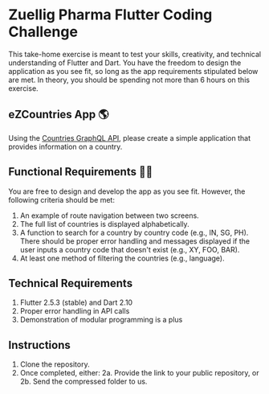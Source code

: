 # Zuellig Pharma Flutter Coding Challenge
This take-home exercise is meant to test your skills, creativity, and technical understanding of Flutter and Dart. You have the freedom to design the application as you see fit, so long as the app requirements stipulated below are met. In theory, you should be spending not more than 6 hours on this exercise.

## eZCountries App 🌎
Using the [Countries GraphQL API](https://studio.apollographql.com/public/countries/home?variant=current), please create a simple application that provides information on a country.

## Functional Requirements ✍🏼
You are free to design and develop the app as you see fit. However, the following criteria should be met:
1. An example of route navigation between two screens.
2. The full list of countries is displayed alphabetically.
3. A function to search for a country by country code (e.g., IN, SG, PH). There should be proper error handling and messages displayed if the user inputs a country code that doesn't exist (e.g., XY, FOO, BAR).
4. At least one method of filtering the countries (e.g., language).

## Technical Requirements
1. Flutter 2.5.3 (stable) and Dart 2.10
2. Proper error handling in API calls
3. Demonstration of modular programming is a plus

## Instructions
1. Clone the repository.
2. Once completed, either:
2a. Provide the link to your public repository, or
2b. Send the compressed folder to us.
